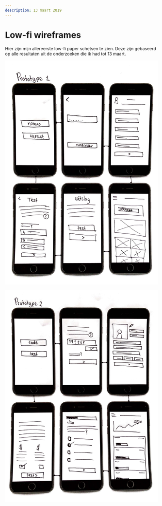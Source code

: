 ```yaml
---
description: 13 maart 2019
---
```


# Low-fi wireframes

Hier zijn mijn allereerste low-fi paper schetsen te zien. Deze zijn gebaseerd op alle resultaten uit de onderzoeken die ik had tot 13 maart.

![](../../.gitbook/assets/scan-8-may-2019-2-1-1.jpg)

![](../../.gitbook/assets/scan-8-may-2019-2-2-1.jpg)

